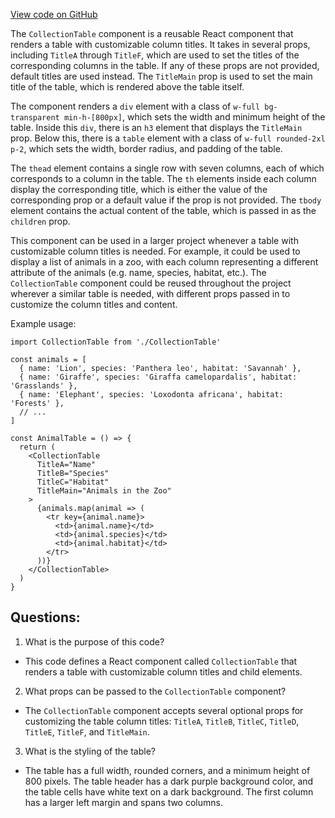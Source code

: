 [View code on GitHub](zoo-labs/zoo/blob/master/core/src/marketplace/TableCollection/CollectionTable.tsx)

The `CollectionTable` component is a reusable React component that renders a table with customizable column titles. It takes in several props, including `TitleA` through `TitleF`, which are used to set the titles of the corresponding columns in the table. If any of these props are not provided, default titles are used instead. The `TitleMain` prop is used to set the main title of the table, which is rendered above the table itself.

The component renders a `div` element with a class of `w-full bg-transparent min-h-[800px]`, which sets the width and minimum height of the table. Inside this `div`, there is an `h3` element that displays the `TitleMain` prop. Below this, there is a `table` element with a class of `w-full rounded-2xl p-2`, which sets the width, border radius, and padding of the table.

The `thead` element contains a single row with seven columns, each of which corresponds to a column in the table. The `th` elements inside each column display the corresponding title, which is either the value of the corresponding prop or a default value if the prop is not provided. The `tbody` element contains the actual content of the table, which is passed in as the `children` prop.

This component can be used in a larger project whenever a table with customizable column titles is needed. For example, it could be used to display a list of animals in a zoo, with each column representing a different attribute of the animals (e.g. name, species, habitat, etc.). The `CollectionTable` component could be reused throughout the project wherever a similar table is needed, with different props passed in to customize the column titles and content. 

Example usage:

```
import CollectionTable from './CollectionTable'

const animals = [
  { name: 'Lion', species: 'Panthera leo', habitat: 'Savannah' },
  { name: 'Giraffe', species: 'Giraffa camelopardalis', habitat: 'Grasslands' },
  { name: 'Elephant', species: 'Loxodonta africana', habitat: 'Forests' },
  // ...
]

const AnimalTable = () => {
  return (
    <CollectionTable
      TitleA="Name"
      TitleB="Species"
      TitleC="Habitat"
      TitleMain="Animals in the Zoo"
    >
      {animals.map(animal => (
        <tr key={animal.name}>
          <td>{animal.name}</td>
          <td>{animal.species}</td>
          <td>{animal.habitat}</td>
        </tr>
      ))}
    </CollectionTable>
  )
}
```
## Questions: 
 1. What is the purpose of this code?
- This code defines a React component called `CollectionTable` that renders a table with customizable column titles and child elements.

2. What props can be passed to the `CollectionTable` component?
- The `CollectionTable` component accepts several optional props for customizing the table column titles: `TitleA`, `TitleB`, `TitleC`, `TitleD`, `TitleE`, `TitleF`, and `TitleMain`.

3. What is the styling of the table?
- The table has a full width, rounded corners, and a minimum height of 800 pixels. The table header has a dark purple background color, and the table cells have white text on a dark background. The first column has a larger left margin and spans two columns.